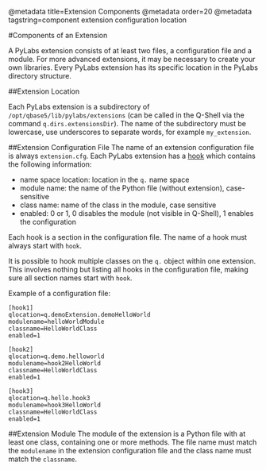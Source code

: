 @metadata title=Extension Components
@metadata order=20
@metadata tagstring=component extension configuration location

[hook]: http://en.wikipedia.org/wiki/Hooking

#Components of an Extension

A PyLabs extension consists of at least two files, a configuration file and a module. For more advanced extensions, it may be necessary to create your own libraries.
Every PyLabs extension has its specific location in the PyLabs directory structure.


##Extension Location

Each PyLabs extension is a subdirectory of `/opt/qbase5/lib/pylabs/extensions` (can be called in the Q-Shell via the command `q.dirs.extensionsDir`).
The name of the subdirectory must be lowercase, use underscores to separate words, for example `my_extension`.


##Extension Configuration File
The name of an extension configuration file is always `extension.cfg`.
Each PyLabs extension has a [hook][] which contains the following information:

* name space location: location in the `q.` name space
* module name: the name of the Python file (without extension), case-sensitive
* class name: name of the class in the module, case sensitive
* enabled: 0 or 1, 0 disables the module (not visible in Q-Shell), 1 enables the configuration

Each hook is a section in the configuration file. The name of a hook must always start with `hook`.

It is possible to hook multiple classes on the `q.` object within one extension. This involves nothing but listing all hooks in the configuration file, making sure all section names start with `hook`.

Example of a configuration file:

    [hook1]
    qlocation=q.demoExtension.demoHelloWorld
    modulename=helloWorldModule
    classname=HelloWorldClass
    enabled=1
     
    [hook2]
    qlocation=q.demo.helloworld
    modulename=hook2HelloWorld
    classname=HelloWorldClass
    enabled=1
     
    [hook3]
    qlocation=q.hello.hook3
    modulename=hook3HelloWorld
    classname=HelloWorldClass
    enabled=1

    
##Extension Module
The module of the extension is a Python file with at least one class, containing one or more methods. 
The file name must match the `modulename` in the extension configuration file and the class name must match the `classname`.
